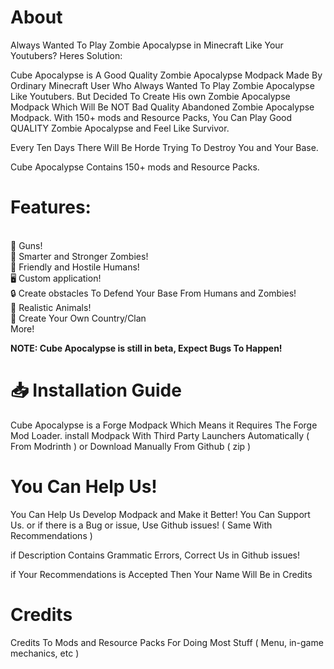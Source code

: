 <h1>About</h1>
<p> Always Wanted To Play Zombie Apocalypse in Minecraft Like Your Youtubers? Heres Solution:
<p> Cube Apocalypse is A Good Quality Zombie Apocalypse Modpack Made By Ordinary Minecraft User Who Always Wanted To Play Zombie Apocalypse Like Youtubers. But Decided To Create His own Zombie Apocalypse Modpack Which Will Be NOT Bad Quality Abandoned Zombie Apocalypse Modpack. With 150+ mods and Resource Packs, You Can Play Good QUALITY Zombie Apocalypse and Feel Like Survivor.

Every Ten Days There Will Be Horde Trying To Destroy You and Your Base.

Cube Apocalypse Contains 150+ mods and Resource Packs.

 
<h1>Features:</h1>
<br>
🔫 Guns!
<br>
🧟 Smarter and Stronger Zombies!
<br>
👨 Friendly and Hostile Humans!
<br>
🖥️ Custom application!
<br>
🔒 Create obstacles To Defend Your Base From Humans and Zombies!
<br>
🐻 Realistic Animals!
<br>
🏰 Create Your Own Country/Clan
<br>
More!

<b>NOTE: Cube Apocalypse is still in beta, Expect Bugs To Happen!</b>

<h1>📥 Installation Guide</h1>

Cube Apocalypse is a Forge Modpack Which Means it Requires The Forge Mod Loader. install Modpack With Third Party Launchers Automatically ( From Modrinth ) or Download Manually From Github ( zip )


<h1>You Can Help Us!</h1>

You Can Help Us Develop Modpack and Make it Better! You Can Support Us. or if there is a Bug or issue,  Use Github issues! ( Same With Recommendations )

if Description Contains Grammatic Errors, Correct Us in Github issues!

if Your Recommendations is Accepted Then Your Name Will Be in Credits

<h1>Credits</h1>

Credits To Mods and Resource Packs For Doing Most Stuff ( Menu, in-game mechanics, etc )
